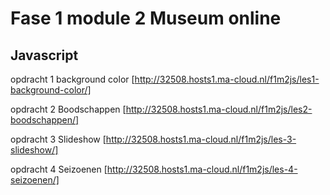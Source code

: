 # Fase 1 module 2 Museum online
## Javascript

opdracht 1 background color [http://32508.hosts1.ma-cloud.nl/f1m2js/les1-background-color/]

opdracht 2 Boodschappen [http://32508.hosts1.ma-cloud.nl/f1m2js/les2-boodschappen/]

opdracht 3 Slideshow [http://32508.hosts1.ma-cloud.nl/f1m2js/les-3-slideshow/]

opdracht 4 Seizoenen [http://32508.hosts1.ma-cloud.nl/f1m2js/les-4-seizoenen/]

